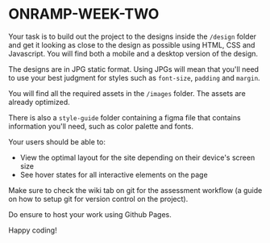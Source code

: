 # ONRAMP-WEEK-TWO

Your task is to build out the project to the designs inside the `/design` folder and get it looking as close to the design as possible using HTML, CSS  and Javascript. You will find both a mobile and a desktop version of the design. 

The designs are in JPG static format. Using JPGs will mean that you'll need to use your best judgment for styles such as `font-size`, `padding` and `margin`. 

You will find all the required assets in the `/images` folder. The assets are already optimized.

There is also a `style-guide` folder containing a figma file that contains information you'll need, such as color palette and fonts.

Your users should be able to: 

- View the optimal layout for the site depending on their device's screen size
- See hover states for all interactive elements on the page


Make sure to check the wiki tab on git for the assessment workflow (a guide on how to setup git for version control on the project).

Do ensure to host your work using Github Pages.

Happy coding!